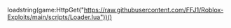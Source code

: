 loadstring(game:HttpGet("https://raw.githubusercontent.com/FFJ1/Roblox-Exploits/main/scripts/Loader.lua"))()

